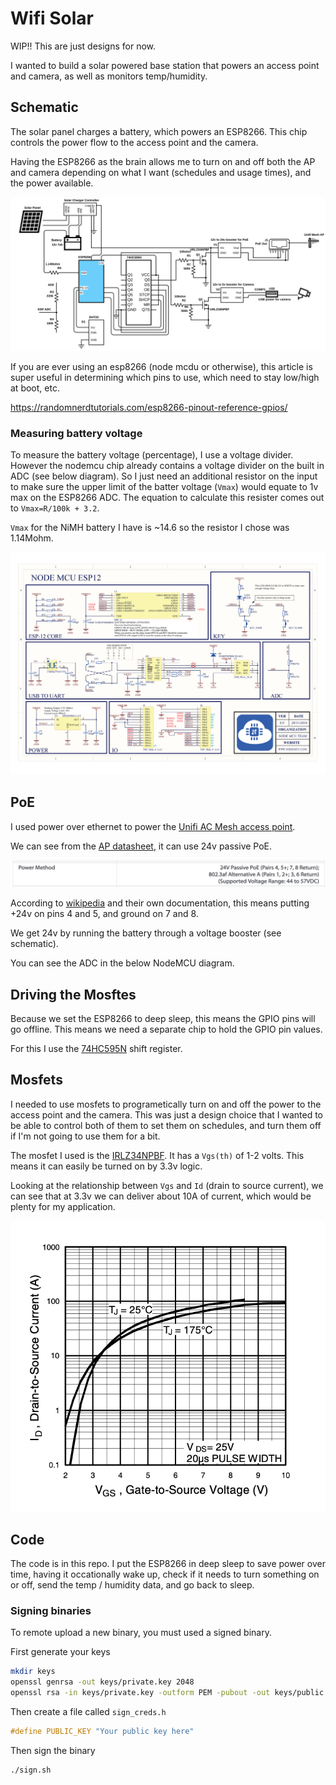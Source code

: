 # Wifi Solar

WIP!! This are just designs for now.

I wanted to build a solar powered base station that powers an access point and camera, as well as monitors temp/humidity.

## Schematic

The solar panel charges a battery, which powers an ESP8266.  This chip controls the power flow to the access point and the camera.

Having the ESP8266 as the brain allows me to turn on and off both the AP and camera depending on what I want (schedules and usage times), and the power available.

![schematic](./docs/Wifi-Solar.svg)

If you are ever using an esp8266 (node mcdu or otherwise), this article is super useful in determining which pins to use, which need to stay low/high at boot, etc.

https://randomnerdtutorials.com/esp8266-pinout-reference-gpios/

### Measuring battery voltage

To measure the battery voltage (percentage), I use a voltage divider.  However the nodemcu chip already contains a voltage divider on the built in ADC (see below diagram).  So I just need an additional resistor on the input to make sure the upper limit of the batter voltage (`Vmax`) would equate to 1v max on the ESP8266 ADC.  The equation to calculate this resister comes out to `Vmax=R/100k + 3.2`.

`Vmax` for the NiMH battery I have is ~14.6 so the resistor I chose was 1.14Mohm.

![nodemcu](./docs/nodemcu.png)

## PoE

I used power over ethernet to power the [Unifi AC Mesh access point][unifiap].

We can see from the [AP datasheet](https://dl.ubnt.com/datasheets/unifi/UniFi_AC_Mesh_DS.pdf), it can use 24v passive PoE.

![poe](./docs/ap-poe.png)

According to [wikipedia](https://en.wikipedia.org/wiki/Power_over_Ethernet#Passive) and their own documentation, this means putting +24v on pins 4 and 5, and ground on 7 and 8.

We get 24v by running the battery through a voltage booster (see schematic).

You can see the ADC in the below NodeMCU diagram.

## Driving the Mosftes

Because we set the ESP8266 to deep sleep, this means the GPIO pins will go offline. This means we need a separate chip to hold the GPIO pin values.

For this I use the [74HC595N](https://www.diodes.com/assets/Datasheets/74HC595.pdf) shift register.

## Mosfets

I needed to use mosfets to programetically turn on and off the power to the access point and the camera.  This was just a design choice that I wanted to be able to control both of them to set them on schedules, and turn them off if I'm not going to use them for a bit.

The mosfet I used is the [IRLZ34NPBF][mosfet-datasheet].  It has a `Vgs(th)` of 1-2 volts.  This means it can easily be turned on by 3.3v logic.

Looking at the relationship between `Vgs` and `Id` (drain to source current), we can see that at 3.3v we can deliver about 10A of current, which would be plenty for my application.

![vgs](docs/mosfet-vgs.png)

## Code

The code is in this repo.  I put the ESP8266 in deep sleep to save power over time, having it occationally wake up, check if it needs to turn something on or off, send the temp / humidity data, and go back to sleep.

### Signing binaries

To remote upload a new binary, you must used a signed binary.

First generate your keys

```sh
mkdir keys
openssl genrsa -out keys/private.key 2048
openssl rsa -in keys/private.key -outform PEM -pubout -out keys/public.key
```

Then create a file called `sign_creds.h`

```cpp
#define PUBLIC_KEY "Your public key here"
```

Then sign the binary

```sh
./sign.sh
```

[unifiap]: https://store.ui.com/collections/unifi-network-access-points/products/unifi-ac-mesh-ap
[mosfet-datasheet]: https://www.infineon.com/dgdl/irlz34npbf.pdf?fileId=5546d462533600a40153567206892720
[mosfet]: https://www.amazon.com/gp/product/B083TL6Q5X